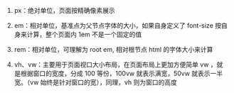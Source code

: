 1. px：绝对单位，页面按精确像素展示

2. em：相对单位，基准点为父节点字体的大小，如果自身定义了 font-size 按自身来计算，整个页面内 1em 不是一个固定的值

3. rem：相对单位，可理解为 root em, 相对根节点 html 的字体大小来计算

4. vh、vw：主要用于页面视口大小布局，在页面布局上更加方便简单
   vw ，就是根据窗口的宽度，分成 100 等份，100vw 就表示满宽，50vw 就表示一半宽。（vw 始终是针对窗口的宽），同理，vh 则为窗口的高度
